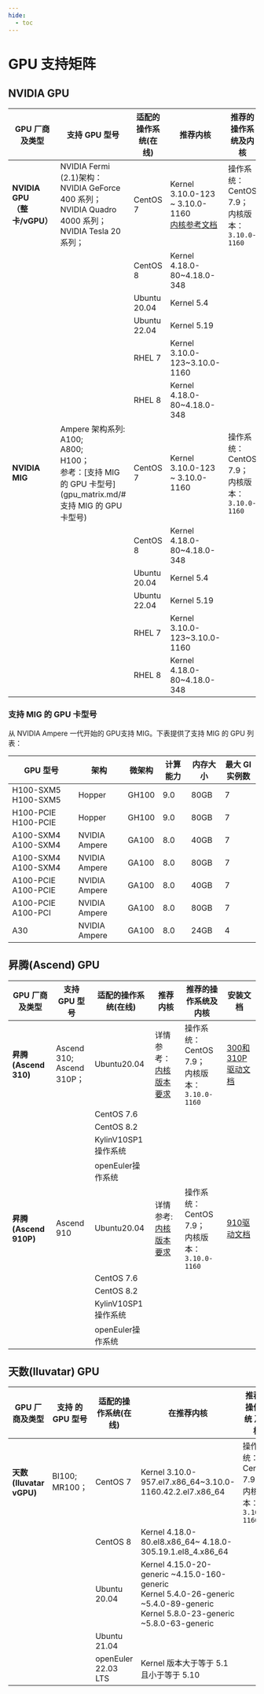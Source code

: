 ```yaml
---
hide:
  - toc
---
```


# GPU 支持矩阵

## NVIDIA GPU

| GPU 厂商及类型                    | 支持 GPU 型号                                                | 适配的操作系统(在线) | 推荐内核                                                     | 推荐的操作系统及内核                                 | 安装文档                                                     |
| --------------------------------- | ------------------------------------------------------------ | -------------------- | ------------------------------------------------------------ | ---------------------------------------------------- | ------------------------------------------------------------ |
| **NVIDIA GPU<br />（整卡/vGPU）** | NVIDIA Fermi (2.1)架构：<br />NVIDIA GeForce 400 系列；<br />NVIDIA Quadro 4000 系列；<br />NVIDIA Tesla 20 系列； | CentOS 7             | Kernel 3.10.0-123 ~ 3.10.0-1160<br />[内核参考文档](https://docs.nvidia.com/grid/15.0/product-support-matrix/index.html#abstract__ubuntu) | 操作系统： CentOS 7.9；<br />内核版本：`3.10.0-1160` | [GPU Operator   离线安装](install_nvidia_driver_of_operator.md) |
|                                   |                                                              | CentOS 8             | Kernel 4.18.0-80~4.18.0-348                                  |                                                      |                                                              |
|                                   |                                                              | Ubuntu 20.04         | Kernel 5.4                                                   |                                                      |                                                              |
|                                   |                                                              | Ubuntu 22.04         | Kernel 5.19                                                  |                                                      |                                                              |
|                                   |                                                              | RHEL 7               | Kernel 3.10.0-123~3.10.0-1160                                |                                                      |                                                              |
|                                   |                                                              | RHEL 8               | Kernel 4.18.0-80~4.18.0-348                                  |                                                      |                                                              |
| **NVIDIA MIG**                    | Ampere 架构系列:<br />A100;<br />A800;<br />H100；<br /> 参考：[支持 MIG 的 GPU 卡型号](gpu_matrix.md/#支持 MIG 的 GPU 卡型号) | CentOS 7             | Kernel 3.10.0-123 ~ 3.10.0-1160                              | 操作系统： CentOS 7.9；<br />内核版本：`3.10.0-1160` | [GPU Operator   离线安装](install_nvidia_driver_of_operator.md) |
|                                   |                                                              | CentOS 8             | Kernel 4.18.0-80~4.18.0-348                                  |                                                      |                                                              |
|                                   |                                                              | Ubuntu 20.04         | Kernel 5.4                                                   |                                                      |                                                              |
|                                   |                                                              | Ubuntu 22.04         | Kernel 5.19                                                  |                                                      |                                                              |
|                                   |                                                              | RHEL 7               | Kernel 3.10.0-123~3.10.0-1160                                |                                                      |                                                              |
|                                   |                                                              | RHEL 8               | Kernel 4.18.0-80~4.18.0-348                                  |                                                      |                                                              |

### 支持 MIG 的 GPU 卡型号

从 NVIDIA Ampere 一代开始的 GPU支持 MIG。下表提供了支持 MIG 的 GPU 列表：

| GPU 型号            | **架构**      | **微架构** | **计算能力** | **内存大小** | **最大 GI 实例数** |
| ------------------- | ------------- | ---------- | ------------ | ------------ | ------------------ |
| H100-SXM5 H100-SXM5 | Hopper        | GH100      | 9.0          | 80GB         | 7                  |
| H100-PCIE H100-PCIE | Hopper        | GH100      | 9.0          | 80GB         | 7                  |
| A100-SXM4 A100-SXM4 | NVIDIA Ampere | GA100      | 8.0          | 40GB         | 7                  |
| A100-SXM4 A100-SXM4 | NVIDIA Ampere | GA100      | 8.0          | 80GB         | 7                  |
| A100-PCIE A100-PCIE | NVIDIA Ampere | GA100      | 8.0          | 40GB         | 7                  |
| A100-PCIE A100-PCI  | NVIDIA Ampere | GA100      | 8.0          | 80GB         | 7                  |
| A30                 | NVIDIA Ampere | GA100      | 8.0          | 24GB         | 4                  |



## 昇腾(Ascend) GPU 

| GPU 厂商及类型        | 支持 GPU 型号                  | 适配的操作系统(在线) | 推荐内核                                                     | 推荐的操作系统及内核                                 | 安装文档                                                     |
| --------------------- | ------------------------------ | -------------------- | ------------------------------------------------------------ | ---------------------------------------------------- | ------------------------------------------------------------ |
| **昇腾(Ascend 310)**  | Ascend 310;<br />Ascend 310P； | Ubuntu20.04          | 详情参考：[内核版本要求](https://www.hiascend.com/document/detail/zh/quick-installation/22.0.0/quickinstg/800_3010/quickinstg_800_3010_x86_0005.html) | 操作系统： CentOS 7.9；<br />内核版本：`3.10.0-1160` | [300和310P驱动文档](https://www.hiascend.com/document/detail/zh/quick-installation/22.0.0/quickinstg/800_3010/quickinstg_800_3010_x86_0041.html) |
|                       |                                | CentOS 7.6           |                                                              |                                                      |                                                              |
|                       |                                | CentOS 8.2           |                                                              |                                                      |                                                              |
|                       |                                | KylinV10SP1 操作系统 |                                                              |                                                      |                                                              |
|                       |                                | openEuler操作系统    |                                                              |                                                      |                                                              |
| **昇腾(Ascend 910P)** | Ascend 910                     | Ubuntu20.04          | 详情参考:[ 内核版本要求](https://www.hiascend.com/document/detail/zh/quick-installation/22.0.0/quickinstg/800_9010/quickinstg_800_9010_x86_0005.html) | 操作系统： CentOS 7.9；<br />内核版本：`3.10.0-1160` | [910驱动文档](https://www.hiascend.com/document/detail/zh/quick-installation/22.0.0/quickinstg/800_9010/quickinstg_800_9010_x86_0049.html) |
|                       |                                | CentOS 7.6           |                                                              |                                                      |                                                              |
|                       |                                | CentOS 8.2           |                                                              |                                                      |                                                              |
|                       |                                | KylinV10SP1 操作系统 |                                                              |                                                      |                                                              |
|                       |                                | openEuler操作系统    |                                                              |                                                      |                                                              |

## 天数(Iluvatar) GPU

| GPU 厂商及类型          | 支持 的 GPU 型号    | 适配的操作系统(在线) | 在推荐内核                                                   | 推荐的操作系统 及内核                                | 安装文档 |
| ----------------------- | ------------------- | -------------------- | ------------------------------------------------------------ | ---------------------------------------------------- | -------- |
| **天数(Iluvatar vGPU)** | BI100;<br />MR100； | CentOS 7             | Kernel 3.10.0-957.el7.x86_64~3.10.0-1160.42.2.el7.x86_64     | 操作系统： CentOS 7.9；<br />内核版本：`3.10.0-1160` | 补充中   |
|                         |                     | CentOS 8             | Kernel 4.18.0-80.el8.x86_64~ 4.18.0-305.19.1.el8_4.x86_64    |                                                      |          |
|                         |                     | Ubuntu 20.04         | Kernel 4.15.0-20-generic ~4.15.0-160-generic<br />Kernel 5.4.0-26-generic ~5.4.0-89-generic<br /> Kernel 5.8.0-23-generic ~5.8.0-63-generic<br /> |                                                      |          |
|                         |                     | Ubuntu 21.04         |                                                              |                                                      |          |
|                         |                     | openEuler 22.03 LTS  | Kernel 版本⼤于等于 5.1 且⼩于等于 5.10                      |                                                      |          |
